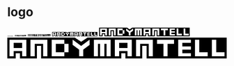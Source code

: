 # logo
<img src="logo.svg" width="13" />
<img src="logo.svg" width="26" />
<img src="logo.svg" width="52" />
<img src="logo.svg" width="104" />
<img src="logo.svg" width="208" />
<img src="logo.svg" />
